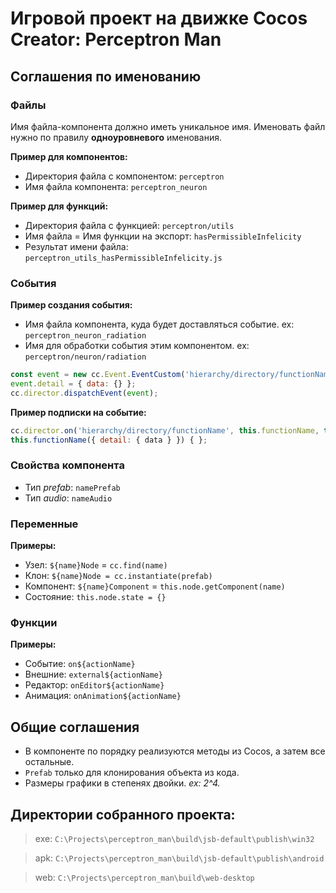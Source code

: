 # Игровой проект на движке Cocos Creator: Perceptron Man

## Соглашения по именованию

### Файлы

Имя файла-компонента должно иметь уникальное имя.
Именовать файл нужно по правилу **одноуровневого** именования.

**Пример для компонентов:**

- Директория файла с компонентом: `perceptron`
- Имя файла компонента: `perceptron_neuron`

**Пример для функций:**

- Директория файла с функцией: `perceptron/utils`
- Имя файла = Имя функции на экспорт: `hasPermissibleInfelicity`
- Результат имени файла: `perceptron_utils_hasPermissibleInfelicity.js`

### События

**Пример создания события:**

- Имя файла компонента, куда будет доставляться событие. ex: `perceptron_neuron_radiation`
- Имя для обработки события этим компонентом. ex: `perceptron/neuron/radiation`

```js
const event = new cc.Event.EventCustom('hierarchy/directory/functionName');
event.detail = { data: {} };
cc.director.dispatchEvent(event);
```

**Пример подписки на событие:**

```js
cc.director.on('hierarchy/directory/functionName', this.functionName, this);
this.functionName({ detail: { data } }) { };
```

### Свойства компонента

- Тип _prefab_: `namePrefab`
- Тип _audio_: `nameAudio`

### Переменные

**Примеры:**

- Узел: `${name}Node` = `cc.find(name)`
- Клон: `${name}Node = cc.instantiate(prefab)`
- Компонент: `${name}Component` = `this.node.getComponent(name)`
- Состояние: `this.node.state = {}`

### Функции

**Примеры:**

- Событие: `on${actionName}`
- Внешние: `external${actionName}`
- Редактор: `onEditor${actionName}`
- Анимация: `onAnimation${actionName}`

## Общие соглашения

- В компоненте по порядку реализуются методы из Cocos, а затем все остальные.
- `Prefab` только для клонирования объекта из кода.
- Размеры графики в степенях двойки. _ex: 2^4._

## Директории собранного проекта:

> exe: `C:\Projects\perceptron_man\build\jsb-default\publish\win32`

> apk: `C:\Projects\perceptron_man\build\jsb-default\publish\android`

> web: `C:\Projects\perceptron_man\build\web-desktop`
